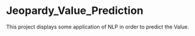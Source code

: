 # Jeopardy_Value_Prediction
This project displays some application of NLP in order to predict the Value.
